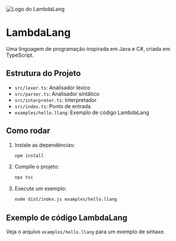 ![Logo do LambdaLang](https://cdn.discordapp.com/attachments/1344836248208146435/1387555789492846682/icon.png?ex=685e6e47&is=685d1cc7&hm=86f5207817e066af8701aea38e158138becd2e86244983fa900aeb3c7f7eacf8)

# LambdaLang

Uma linguagem de programação inspirada em Java e C#, criada em TypeScript.

## Estrutura do Projeto
- `src/lexer.ts`: Analisador léxico
- `src/parser.ts`: Analisador sintático
- `src/interpreter.ts`: Interpretador
- `src/index.ts`: Ponto de entrada
- `examples/hello.llang`: Exemplo de código LambdaLang

## Como rodar
1. Instale as dependências:
   ```bash
   npm install
   ```
2. Compile o projeto:
   ```bash
   npx tsc
   ```
3. Execute um exemplo:
   ```bash
   node dist/index.js examples/hello.llang
   ```

## Exemplo de código LambdaLang
Veja o arquivo `examples/hello.llang` para um exemplo de sintaxe.
